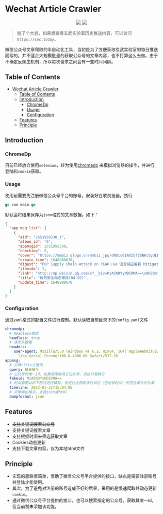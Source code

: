 # Wechat Article Crawler

<!-- markdownlint-disable first-line-heading -->
<p align="center">
  <p align="center">
    <a href="https://github.com/trganda/wechat_article_spider/blob/main/LICENSE">
      <img src="https://img.shields.io/github/license/trganda/wechat_article_spider">
    </a>
    <a href="https://github.com/trganda/wechat_article_spider/actions/workflows/go.yml">
      <img src="https://img.shields.io/github/workflow/status/trganda/wechat_article_spider/Go">
    </a>
  </p>
</p>

> 尴了个大尬，如果想查看玄武实验室历史推送内容，可以访问`https://sec.today`。

微信公众号文章爬取的半自动化工具，当初是为了方便获取玄武实验室的每日推送而写的。并不适合大规模批量的获取公众号的文章内容，也不打算这么去做。由于不确定反爬虫机制，所以每次请求之间会有一些时间间隔。

## Table of Contents
- [Wechat Article Crawler](#wechat-article-crawler)
  - [Table of Contents](#table-of-contents)
  - [Introduction](#introduction)
    - [ChromeDp](#chromedp)
    - [Usage](#usage)
    - [Configuration](#Configuration)
  - [Features](#features)
  - [Principle](#principle)

## Introduction

### ChromeDp

目前已经放弃使用`selenium`，转为使用[chromedp](https://github.com/chromedp/chromedp)
来模拟浏览器的操作，并进行登陆和`cookie`获取。

### Usage

使用前需要先注册微信公众号平台的账号，安装好谷歌浏览器，执行

```go
go run main.go
```

默认会将结果保存为`json`格式的文章数据，如下：

```json
{
  "app_msg_list": [
    {
      "aid": "2651958330_1",
      "album_id": "0",
      "appmsgid": 2651958330,
      "checking": 0,
      "cover": "https://mmbiz.qlogo.cn/mmbiz_jpg/dWDic6IAXZsfZ5NKcSyULDMmjMncfAus29aTXCgabeiavgsebgt93sL07iahdxagl04wD6NwuJKCRalEXibDpghUwA/0?wx_fmt=jpeg",
      "create_time": 1648888670,
      "digest": "PHP Supply Chain Attack on PEAR；Go 语言将应用新 Mitigation 防御供应链攻击",
      "itemidx": 1,
      "link": "http://mp.weixin.qq.com/s?__biz=MzA5NDYyNDI0MA==\u0026mid=2651958330\u0026idx=1\u0026sn=a14fb5f431821a63dff80b219906e029\u0026chksm=8baecca5bcd945b3c1597d267fcd79304c7a5eac32dbb4be2a81f42aee7a9be6e15190e6d86d#rd",
      "title": "每日安全动态推送(04-02)",
      "update_time": 1648888670
    }
  ]
}
```

### Configuration

通过`yaml`格式的配置文件进行控制。默认读取当前目录下的`config.yaml`文件

```yaml
chromedp:
  # Headless模式
  headless: true
  # 请求头数据
  headers:
    user-agent: Mozilla/5.0 (Windows NT 6.1; Win64; x64) AppleWebKit/537.36 (KHTML,
      like Gecko) Chrome/100.0.4896.60 Safari/537.36
appmsg:
  # 文章title关键词
  query: 每日安全
  # 公众号的唯一id，如果想爬取其它公众号，请自行替换它
  fakeid: MzA5NDYyNDI0MA==
  # 时间需要以如下格式进行填写，设定后会获取该时间后（包括该时间）的符合条件的文章
  timeline: 2022-03-22T15:04:05
  # 文章输出格式，支持json或html
  dumpformat: json
```

## Features

* ~~支持关键词搜索公众号~~
* 支持关键词搜索文章
* 支持根据时间来筛选获取文章
* Cookies动态更新
* 支持下载文章内容，存为本地html文件

## Principle

* 实现的思路很简单，借助了微信公众号平台提供的接口，缺点是需要注册账号并登陆才能使用。
* 其次，为了避免对注册的账号造成不好的后果，采用的是慢速爬取并动态更新`cookie`。
* 通过微信公众号平台提供的接口，也可以搜索指定的公众号，获取其唯一id，但当前暂未添加该功能。
